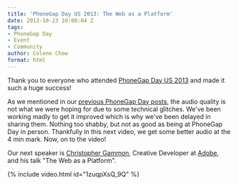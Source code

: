 ```yaml
---
title: 'PhoneGap Day US 2013: The Web as a Platform'
date: 2013-10-23 10:00:04 Z
tags:
- PhoneGap Day
- Event
- Community
author: Colene Chow
format: html
---
```


Thank you to everyone who attended [PhoneGap Day US 2013](http://pgday.phonegap.com/us2013) and made it such a huge success!

As we mentioned in our [previous PhoneGap Day posts](https://phonegap.com/blog/tag/phonegap-day/), the audio quality is not what we were hoping for due to some technical glitches. We've been working madly to get it improved which is why we've been delayed in sharing them. Nothing too shabby, but not as good as being at PhoneGap Day in person. Thankfully in this next video, we get some better audio at the 4 min mark. Now, on to the video!

Our next speaker is [Christopher Gammon](http://twitter.com/cjgammon), Creative Developer at [Adobe](http://adobe.com), and his talk "The Web as a Platform".

{% include video.html id="1zuqpXsQ_9Q" %}
